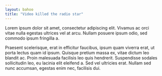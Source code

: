 ```yaml
---
layout: bahoo
title: "Video killed the radio star"
---
```

Lorem ipsum dolor sit amet, consectetur adipiscing elit. Vivamus ac orci vitae nulla egestas ultrices vel at arcu. Nullam posuere ipsum odio, sed commodo ipsum fringilla a.<!--more-->

Praesent scelerisque, erat in efficitur faucibus, ipsum quam viverra erat, ut porta lectus quam id ipsum. Quisque pretium massa ex, vitae dictum leo blandit ac. Proin malesuada facilisis leo quis hendrerit. Suspendisse sodales sollicitudin leo, eu lacinia elit eleifend a. Sed vel ultricies erat. Nullam sed nunc accumsan, egestas enim nec, facilisis dui.

